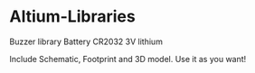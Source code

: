 # Altium-Libraries

Buzzer library
Battery CR2032 3V lithium

Include Schematic, Footprint and 3D model. 
Use it as you want! 
